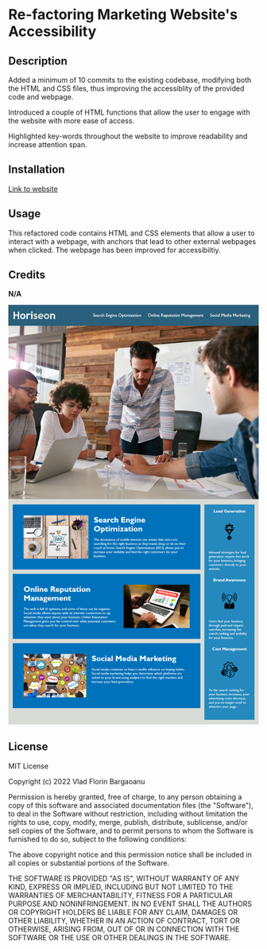 # Re-factoring Marketing Website's Accessibility

## Description

Added a minimum of 10 commits to the existing codebase, modifying both the HTML and CSS files, thus improving the accessiblity of the provided code and webpage. 

Introduced a couple of HTML functions that allow the user to engage with the website with more ease of access.

Highlighted key-words throughout the website to improve readability and increase attention span.

## Installation

[Link to website](https://cicatrice-vlad.github.io/code-refactor-challenge1/)

## Usage

This refactored code contains HTML and CSS elements that allow a user to interact with a webpage, with anchors that lead to other external webpages when clicked. The webpage has been improved for accessibiltiy.

## Credits

**N/A**

!["horiseon"](Assets/images/horiseon.png)

## License

MIT License

Copyright (c) 2022 Vlad Florin Bargaoanu

Permission is hereby granted, free of charge, to any person obtaining a copy
of this software and associated documentation files (the "Software"), to deal
in the Software without restriction, including without limitation the rights
to use, copy, modify, merge, publish, distribute, sublicense, and/or sell
copies of the Software, and to permit persons to whom the Software is
furnished to do so, subject to the following conditions:

The above copyright notice and this permission notice shall be included in all
copies or substantial portions of the Software.

THE SOFTWARE IS PROVIDED "AS IS", WITHOUT WARRANTY OF ANY KIND, EXPRESS OR
IMPLIED, INCLUDING BUT NOT LIMITED TO THE WARRANTIES OF MERCHANTABILITY,
FITNESS FOR A PARTICULAR PURPOSE AND NONINFRINGEMENT. IN NO EVENT SHALL THE
AUTHORS OR COPYRIGHT HOLDERS BE LIABLE FOR ANY CLAIM, DAMAGES OR OTHER
LIABILITY, WHETHER IN AN ACTION OF CONTRACT, TORT OR OTHERWISE, ARISING FROM,
OUT OF OR IN CONNECTION WITH THE SOFTWARE OR THE USE OR OTHER DEALINGS IN THE
SOFTWARE.